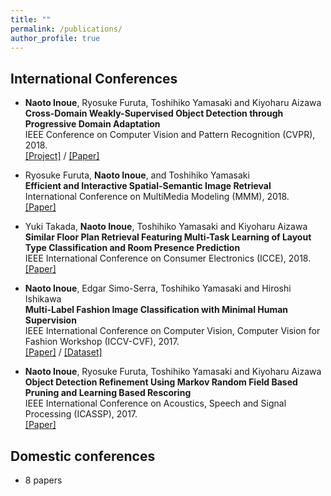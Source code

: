 ```yaml
---
title: ""
permalink: /publications/
author_profile: true
---
```


## International Conferences
- __Naoto Inoue__, Ryosuke Furuta, Toshihiko Yamasaki and Kiyoharu Aizawa  
**Cross-Domain Weakly-Supervised Object Detection through Progressive Domain Adaptation**  
IEEE Conference on Computer Vision and Pattern Recognition (CVPR), 2018.  
[\[Project\]](../cross_domain_detection) / [\[Paper\]](https://drive.google.com/open?id=1JW2CAl1XSS8MfQhaDXNH3RPsHuau2FMm)

- Ryosuke Furuta, __Naoto Inoue__, and Toshihiko Yamasaki  
**Efficient and Interactive Spatial-Semantic Image Retrieval**  
International Conference on MultiMedia Modeling (MMM), 2018.  
[\[Paper\]](https://drive.google.com/open?id=1Mli-nl60oRnJVPo0oXKjM0se3VlKYRbA)

- Yuki Takada, __Naoto Inoue__, Toshihiko Yamasaki and Kiyoharu Aizawa  
**Similar Floor Plan Retrieval Featuring Multi-Task Learning of Layout Type Classification and Room Presence Prediction**  
IEEE International Conference on Consumer Electronics (ICCE), 2018.  
[\[Paper\]](https://drive.google.com/open?id=1XuLjUg9LT3h5E7C3dck24epL0POpWJmf)

- __Naoto Inoue__, Edgar Simo-Serra, Toshihiko Yamasaki and Hiroshi Ishikawa  
**Multi-Label Fashion Image Classification with Minimal Human Supervision**  
IEEE International Conference on Computer Vision, Computer Vision for Fashion Workshop (ICCV-CVF), 2017.  
[\[Paper\]](https://drive.google.com/open?id=1LCtha9ofXN8jXgBioaT6Odqmj0H5nSfu) / [\[Dataset\]](http://hi.cs.waseda.ac.jp/~esimo/ja/data/fashion550k/)

- __Naoto Inoue__, Ryosuke Furuta, Toshihiko Yamasaki and Kiyoharu Aizawa  
**Object Detection Refinement Using Markov Random Field Based Pruning and Learning Based Rescoring**  
IEEE International Conference on Acoustics, Speech and Signal Processing (ICASSP), 2017.  
[\[Paper\]](https://drive.google.com/open?id=1Vf_qxPl46ymvEOCRnorj02lSfiwZTnI6)

## Domestic conferences
- 8 papers

